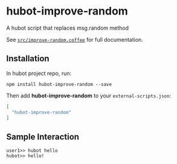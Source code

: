 # hubot-improve-random

A hubot script that replaces msg.random method

See [`src/improve-random.coffee`](src/improve-random.coffee) for full documentation.

## Installation

In hubot project repo, run:

`npm install hubot-improve-random --save`

Then add **hubot-improve-random** to your `external-scripts.json`:

```json
[
  "hubot-improve-random"
]
```

## Sample Interaction

```
user1>> hubot hello
hubot>> hello!
```

